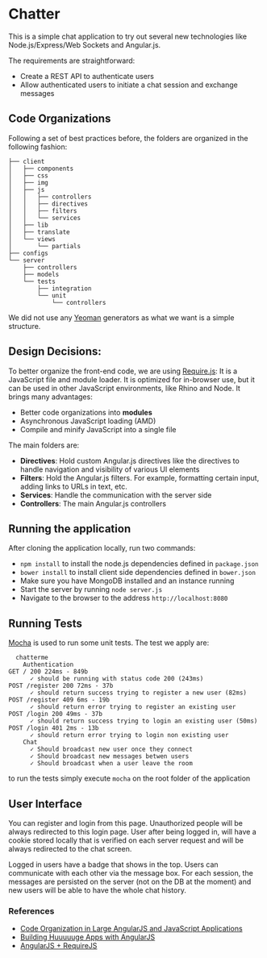 Chatter
===============

This is a simple chat application to try out several new technologies like Node.js/Express/Web Sockets and Angular.js.

The requirements are straightforward:

- Create a REST API to authenticate users
- Allow authenticated users to initiate a chat session and exchange messages

## Code Organizations

Following a set of best practices before, the folders are organized in the following fashion:

```
├── client
│   ├── components
│   ├── css
│   ├── img
│   ├── js
│   │   ├── controllers
│   │   ├── directives
│   │   ├── filters
│   │   └── services
│   ├── lib
│   ├── translate
│   └── views
│       └── partials
├── configs
└── server
    ├── controllers
    ├── models
    └── tests
        ├── integration
        └── unit
            └── controllers
```

We did not use any [Yeoman](http://yeoman.io) generators as what we want is a simple structure.

## Design Decisions:

To better organize the front-end code, we are using [Require.js](http://requirejs.org/): It is a JavaScript file and module loader. It is optimized for in-browser use, but it can be used in other JavaScript environments, like Rhino and Node. It brings many advantages:

- Better code organizations into **modules**
- Asynchronous JavaScript loading (AMD)
- Compile and minify JavaScript into a single file

The main folders are:
- **Directives**: Hold custom Angular.js directives like the directives to handle navigation and visibility of various UI elements
- **Filters**: Hold the Angular.js filters. For example, formatting certain input, adding links to URLs in text, etc.
- **Services**: Handle the communication with the server side
- **Controllers**: The main Angular.js controllers

## Running the application

After cloning the application locally, run two commands:

- `npm install` to install the node.js dependencies defined in `package.json`
- `bower install` to install client side dependencies defined in `bower.json`
- Make sure you have MongoDB installed and an instance running
- Start the server by running `node server.js`
- Navigate to the browser to the address `http://localhost:8080`

## Running Tests

[Mocha](mochajs.org) is used to run some unit tests. The test we apply are:

```
  chatterme
    Authentication
GET / 200 224ms - 849b
      ✓ should be running with status code 200 (243ms)
POST /register 200 72ms - 37b
      ✓ should return success trying to register a new user (82ms)
POST /register 409 6ms - 19b
      ✓ should return error trying to register an existing user 
POST /login 200 49ms - 37b
      ✓ should return success trying to login an existing user (50ms)
POST /login 401 2ms - 13b
      ✓ should return error trying to login non existing user 
    Chat
      ✓ Should broadcast new user once they connect 
      ✓ Should broadcast new messages betwen users 
      ✓ Should broadcast when a user leave the room 
```
to run the tests simply execute `mocha` on the root folder of the application

## User Interface

You can register and login from this page. Unauthorized people will be always redirected to this login page. User after being logged in, will have a cookie stored locally that is verified on each server request and will be always redirected to the chat screen.

Logged in users have a badge that shows in the top. Users can communicate with each other via the message box. For each session, the messages are persisted on the server (not on the DB at the moment) and new users will be able to have the whole chat history.

### References

- [Code Organization in Large AngularJS and JavaScript Applications](http://cliffmeyers.com/blog/2013/4/21/code-organization-angularjs-javascript)
- [Building Huuuuuge Apps with AngularJS](http://briantford.com/blog/huuuuuge-angular-apps)
- [AngularJS + RequireJS](https://www.startersquad.com/blog/angularjs-requirejs/)


